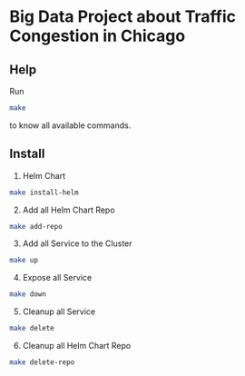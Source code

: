 # Big Data Project about Traffic Congestion in Chicago

## Help

Run

```bash
make
```

to know all available commands.

## Install

1. Helm Chart

```bash
make install-helm
```

2. Add all Helm Chart Repo

```bash
make add-repo
```

3. Add all Service to the Cluster

```bash
make up
```

4. Expose all Service

```bash
make down
```

5. Cleanup all Service

```bash
make delete
```

6. Cleanup all Helm Chart Repo 
```bash
make delete-repo
```


